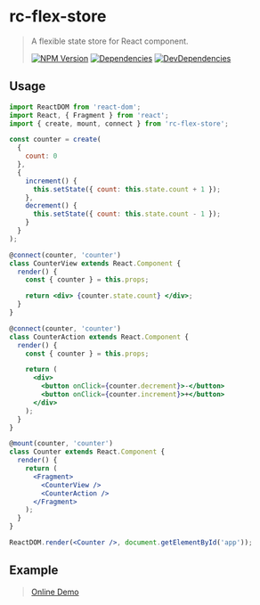 # rc-flex-store

> A flexible state store for React component.
>
> [![NPM Version][npm-image]][npm-url]
> [![Dependencies][david-image]][david-url]
> [![DevDependencies][dev-david-image]][dev-david-url]

## Usage

```jsx
import ReactDOM from 'react-dom';
import React, { Fragment } from 'react';
import { create, mount, connect } from 'rc-flex-store';

const counter = create(
  {
    count: 0
  },
  {
    increment() {
      this.setState({ count: this.state.count + 1 });
    },
    decrement() {
      this.setState({ count: this.state.count - 1 });
    }
  }
);

@connect(counter, 'counter')
class CounterView extends React.Component {
  render() {
    const { counter } = this.props;

    return <div> {counter.state.count} </div>;
  }
}

@connect(counter, 'counter')
class CounterAction extends React.Component {
  render() {
    const { counter } = this.props;

    return (
      <div>
        <button onClick={counter.decrement}>-</button>
        <button onClick={counter.increment}>+</button>
      </div>
    );
  }
}

@mount(counter, 'counter')
class Counter extends React.Component {
  render() {
    return (
      <Fragment>
        <CounterView />
        <CounterAction />
      </Fragment>
    );
  }
}

ReactDOM.render(<Counter />, document.getElementById('app'));
```

## Example

> [Online Demo](https://codesandbox.io/s/p3jrym1opx)

[npm-image]: https://img.shields.io/npm/v/rc-flex-store.svg?style=flat-square
[npm-url]: https://www.npmjs.org/package/rc-flex-store
[david-image]: http://img.shields.io/david/nuintun/rc-flex-store.svg?style=flat-square
[david-url]: https://david-dm.org/nuintun/rc-flex-store
[dev-david-image]: http://img.shields.io/david/dev/nuintun/rc-flex-store.svg?style=flat-square
[dev-david-url]: https://david-dm.org/nuintun/rc-flex-store?type=dev
